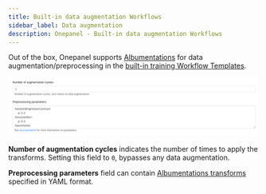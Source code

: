 ```yaml
---
title: Built-in data augmentation Workflows
sidebar_label: Data augmentation
description: Onepanel - Built-in data augmentation Workflows
---
```


Out of the box, Onepanel supports [Albumentations](https://albumentations.ai/) for data augmentation/preprocessing in the [built-in training Workflow Templates](/docs/reference/workflows/training).

![](../../../static/img/data-augmentation-102228.png)

**Number of augmentation cycles** indicates the number of times to apply the transforms. Setting this field to `0`, bypasses any data augmentation.

**Preprocessing parameters** field can contain [Albumentations transforms](https://albumentations.ai/docs/api_reference/augmentations/transforms/) specified in YAML format.